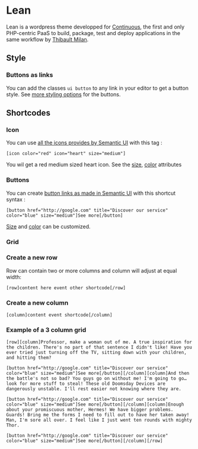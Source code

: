 # Lean

Lean is a wordpress theme developped for [Continuous](http://continuousphp.com), the first and only PHP-centric PaaS to build, package, test and deploy applications in the same workflow by [Thibault Milan](http://thibaultmilan.com).



## Style

### Buttons as links

You can add the classes `ui button` to any link in your editor to get a button style. See [more styling options](http://semantic-ui.com/elements/button.html) for the buttons.

## Shortcodes

### Icon

You can use [all the icons provides by Semantic UI](http://semantic-ui.com/elements/icon.html) with this tag :

`[icon color="red" icon="heart" size="medium"]`

You wil get a red medium sized heart icon. See the [size](http://semantic-ui.com/elements/icon.html#size), [color](http://semantic-ui.com/elements/icon.html#colored) attributes

### Buttons

You can create [button links as made in Semantic UI](http://semantic-ui.com/elements/button.html) with this shortcut syntax :

`[button href="http://google.com" title="Discover our service" color="blue" size="medium"]See more[/button]`

[Size](http://semantic-ui.com/elements/button.html#size) and [color](http://semantic-ui.com/elements/button.html#colored) can be customized.

### Grid

### Create a new row

Row can contain two or more columns and column will adjust at equal width:

`[row]content here event other shortcode[/row]`

### Create a new column

`[column]content event shortcode[/column]`

### Example of a 3 column grid

```
[row][column]Professor, make a woman out of me. A true inspiration for the children. There's no part of that sentence I didn't like! Have you ever tried just turning off the TV, sitting down with your children, and hitting them?

[button href="http://google.com" title="Discover our service" color="blue" size="medium"]See more[/button][/column][column]And then the battle's not so bad? You guys go on without me! I'm going to go… look for more stuff to steal! These old Doomsday Devices are dangerously unstable. I'll rest easier not knowing where they are.

[button href="http://google.com" title="Discover our service" color="blue" size="medium"]See more[/button][/column][column]Enough about your promiscuous mother, Hermes! We have bigger problems. Guards! Bring me the forms I need to fill out to have her taken away! Man, I'm sore all over. I feel like I just went ten rounds with mighty Thor.

[button href="http://google.com" title="Discover our service" color="blue" size="medium"]See more[/button][/column][/row]
```
